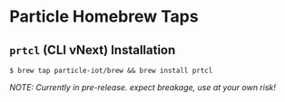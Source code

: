 # Particle Homebrew Taps

## `prtcl` (CLI vNext) Installation

```
$ brew tap particle-iot/brew && brew install prtcl
```

_NOTE: Currently in pre-release. expect breakage, use at your own risk!_

